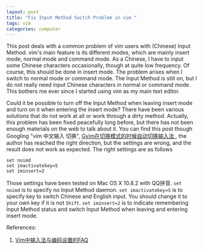 ```yaml
---
layout: post
title: "Fix Input Method Switch Problem in vim "
tags: vim
categories: computer
---
```


This post deals with a common problem of vim users with (Chinese) Input
Method. vim's main feature is its different modes, which are mainly
insert mode, normal mode and command mode. As a Chinese, I have to input
some Chinese characters occasionally, though at quite low frequency. Of
course, this should be done in insert mode. The problem arises when I
switch to normal mode or command mode. The Input Method is still on, but
I do not really need input Chinese characters in normal or command mode.
This bothers me ever since I started using vim as my main text editor.

Could it be possible to turn off the Input Method when leaving insert
mode and turn on it when entering the insert mode? There have been
various solutions that do not work at all or work through a dirty
method. Actually, this problem has been fixed peacefully long before,
but there has not been enough materials on the web to talk about it. You
can find this post though Googling "vim 中文输入 切换",
[Gvim在切换模式的时候自动切换输入法
](http://tonysh-thu.blogspot.ca/2010/09/gvim.html), the author has
reached the right direction, but the settings are wrong, and the result
does not work as expected. The right settings are as follows

    set noimd
    set imactivatekey=S
    set iminsert=2

Those settings have been tested on Mac OS X 10.8.2 with QQ拼音. `set
noimd` is to specify no Input Method daemon. `set imactivatekey=S` is to
specify key to switch Chinese and English input. You should change it to
your own key if it is not `Shift`. `set iminsert=2` is to indicate
remembering Input Method status and switch Input Method when leaving and
entering insert mode.

References:

1. [Vim中输入法与编码设置的FAQ](http://blah.blogsome.com/2007/08/23/vim_cn_faq/)
